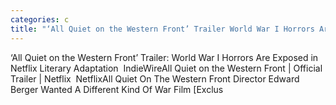 ```yaml
---
categories: c
title: "‘All Quiet on the Western Front’ Trailer World War I Horrors Are Exposed in Netflix Literary Adaptation  IndieWire"
---
```

‘All Quiet on the Western Front’ Trailer: World War I Horrors Are Exposed in Netflix Literary Adaptation&nbsp;&nbsp;IndieWireAll Quiet on the Western Front | Official Trailer | Netflix&nbsp;&nbsp;NetflixAll Quiet On The Western Front Director Edward Berger Wanted A Different Kind Of War Film [Exclus